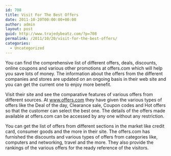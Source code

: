```yaml
---
id: 708
title: Visit For The Best Offers
date: 2011-10-20T00:00:00+00:00
author: admin
layout: post
guid: http://www.trajedybeatz.com/?p=708
permalink: /2011/10/20/visit-for-the-best-offers/
categories:
  - Uncategorized
---
```

You can find the comprehensive list of different offers, deals, discounts, online coupons and various other promotions at offers.com which will help you save lots of money. The information about the offers from the different companies and stores are updated on an ongoing basis in their web site and you can get the current one to enjoy more benefit.

Visit their site and see the comparative features of various offers from different sources. At www.offers.com they have given the various types of offers like the Deal of the day, Clearance sale, Coupon codes and Hot offers so that the customer can select the best one. The details of the offers made available at offers.com can be accessed by any one without any restriction.

You can get the list of offers from different sections in the market like credit card, consumer goods and the more in their site. The offers.com has furnished the discounts and various types of offers from categories like, computers and networking, travel and the more. They also provide the rankings of the various offers for the ready reference of the visitors.